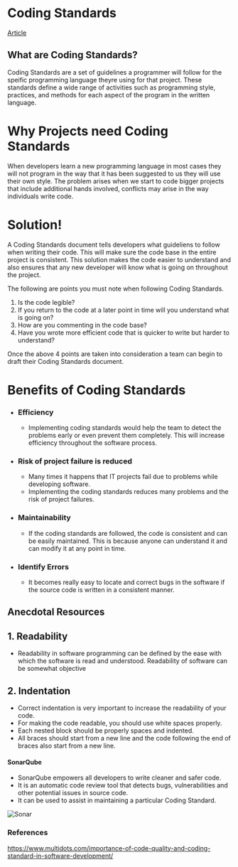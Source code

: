 # Coding Standards
[Article](https://www.sitepoint.com/coding-standards/)
## What are Coding Standards?
Coding Standards are a set of guidelines a programmer will follow for the speific programming language theyre using for that project. These standards define a wide range of activities such as programming style, practices, and methods for each aspect of the program in the written language.

# Why Projects need Coding Standards
When developers learn a new programming language in most cases they will not program in the way that it has been suggested to us they will use their own style. The problem arises when we start to code bigger projects that include additional hands involved, conflicts may arise in the way individuals write code.

# Solution!
A Coding Standards document tells developers what guideliens to follow when writing their code. This will make sure the code base in the entire project is consistent. This solution makes the code easier to understand and also ensures that any new developer will know what is going on throughout the project.

The following are points you must note when following Coding Standards.
1. Is the code legible?
2. If you return to the code at a later point in time will you understand what is going on?
3. How are you commenting in the code base?
4. Have you wrote more efficient code that is quicker to write but harder to understand?

Once the above 4 points are taken into consideration a team can begin to draft their Coding Standards document.



# Benefits of Coding Standards

*  ### Efficiency 
     * Implementing coding standards would help the team to detect the problems early or even prevent them completely. This will increase efficiency throughout the software process.

*  ###  Risk of project failure is reduced
     * Many times it happens that IT projects fail due to problems while developing software.
     * Implementing the coding standards reduces many problems and the risk of project failures.
     
*  ### Maintainability
    * If the coding standards are followed, the code is consistent and can be easily
     maintained. This is because anyone can understand it and can modify it at any point in time.
*  ### Identify Errors
    * It becomes really easy to locate and correct bugs in the software if the source code is    written in a consistent manner. 
    



## Anecdotal Resources


## 1. Readability
 * Readability in software programming can be defined by the ease with which the software is read and understood. Readability of software can be somewhat objective
 

## 2. Indentation
* Correct indentation is very important to increase the readability of your code. 
* For making the code readable, you should use white spaces properly. 
* Each nested block should be properly spaces and indented.  
* All braces should start from a new line and the code following the end of braces also start from a new line.  


#### SonarQube

* SonarQube empowers all developers to write cleaner and safer code.
* It is an automatic code review tool that detects bugs, vulnerabilities and other potential issues in source code.
* It can be used to assist in maintaining a particular Coding Standard.

![Sonar](https://dx.appirio.com/quality-sonarqube/granting-permissions/SonarQube-ProjectDashboard-1.png)

### References

<https://www.multidots.com/importance-of-code-quality-and-coding-standard-in-software-development/>

